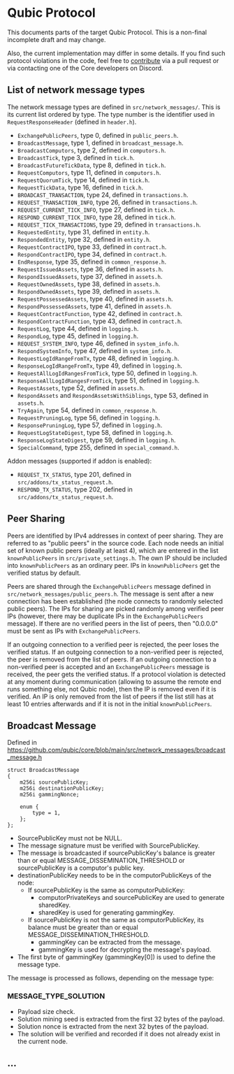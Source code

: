 # Qubic Protocol

This documents parts of the target Qubic Protocol.
This is a non-final incomplete draft and may change.

Also, the current implementation may differ in some details.
If you find such protocol violations in the code, feel free to [contribute](contributing.md) via a pull request or via contacting one of the Core developers on Discord.


## List of network message types

The network message types are defined in `src/network_messages/`.
This is its current list ordered by type.
The type number is the identifier used in `RequestResponseHeader` (defined in `header.h`).

- `ExchangePublicPeers`, type 0, defined in `public_peers.h`.
- `BroadcastMessage`, type 1, defined in `broadcast_message.h`.
- `BroadcastComputors`, type 2, defined in `computors.h`.
- `BroadcastTick`, type 3, defined in `tick.h`.
- `BroadcastFutureTickData`, type 8, defined in `tick.h`.
- `RequestComputors`, type 11, defined in `computors.h`.
- `RequestQuorumTick`, type 14, defined in `tick.h`.
- `RequestTickData`, type 16, defined in `tick.h`.
- `BROADCAST_TRANSACTION`, type 24, defined in `transactions.h`.
- `REQUEST_TRANSACTION_INFO`, type 26, defined in `transactions.h`.
- `REQUEST_CURRENT_TICK_INFO`, type 27, defined in `tick.h`.
- `RESPOND_CURRENT_TICK_INFO`, type 28, defined in `tick.h`.
- `REQUEST_TICK_TRANSACTIONS`, type 29, defined in `transactions.h`.
- `RequestedEntity`, type 31, defined in `entity.h`.
- `RespondedEntity`, type 32, defined in `entity.h`.
- `RequestContractIPO`, type 33, defined in `contract.h`.
- `RespondContractIPO`, type 34, defined in `contract.h`.
- `EndResponse`, type 35, defined in `common_response.h`.
- `RequestIssuedAssets`, type 36, defined in `assets.h`.
- `RespondIssuedAssets`, type 37, defined in `assets.h`.
- `RequestOwnedAssets`, type 38, defined in `assets.h`.
- `RespondOwnedAssets`, type 39, defined in `assets.h`.
- `RequestPossessedAssets`, type 40, defined in `assets.h`.
- `RespondPossessedAssets`, type 41, defined in `assets.h`.
- `RequestContractFunction`, type 42, defined in `contract.h`.
- `RespondContractFunction`, type 43, defined in `contract.h`.
- `RequestLog`, type 44, defined in `logging.h`.
- `RespondLog`, type 45, defined in `logging.h`.
- `REQUEST_SYSTEM_INFO`, type 46, defined in `system_info.h`.
- `RespondSystemInfo`, type 47, defined in `system_info.h`.
- `RequestLogIdRangeFromTx`, type 48, defined in `logging.h`.
- `ResponseLogIdRangeFromTx`, type 49, defined in `logging.h`.
- `RequestAllLogIdRangesFromTick`, type 50, defined in `logging.h`.
- `ResponseAllLogIdRangesFromTick`, type 51, defined in `logging.h`.
- `RequestAssets`, type 52, defined in `assets.h`.
- `RespondAssets` and `RespondAssetsWithSiblings`, type 53, defined in `assets.h`.
- `TryAgain`, type 54, defined in `common_response.h`.
- `RequestPruningLog`, type 56, defined in `logging.h`.
- `ResponsePruningLog`, type 57, defined in `logging.h`.
- `RequestLogStateDigest`, type 58, defined in `logging.h`.
- `ResponseLogStateDigest`, type 59, defined in `logging.h`.
- `SpecialCommand`, type 255, defined in `special_command.h`.

Addon messages (supported if addon is enabled):
- `REQUEST_TX_STATUS`, type 201, defined in `src/addons/tx_status_request.h`.
- `RESPOND_TX_STATUS`, type 202, defined in `src/addons/tx_status_request.h`.


## Peer Sharing

Peers are identified by IPv4 addresses in context of peer sharing.
They are referred to as "public peers" in the source code.
Each node needs an initial set of known public peers (ideally at least 4), which are entered in the list `knownPublicPeers` in `src/private_settings.h`.
The own IP should be included into `knownPublicPeers` as an ordinary peer.
IPs in `knownPublicPeers` get the verified status by default.

Peers are shared through the `ExchangePublicPeers` message defined in `src/network_messages/public_peers.h`.
The message is sent after a new connection has been established (the node connects to randomly selected public peers).
The IPs for sharing are picked randomly among verified peer IPs (however, there may be duplicate IPs in the `ExchangePublicPeers` message).
If there are no verified peers in the list of peers, then "0.0.0.0" must be sent as IPs with `ExchangePublicPeers`.

If an outgoing connection to a verified peer is rejected, the peer loses the verified status.
If an outgoing connection to a non-verified peer is rejected, the peer is removed from the list of peers.
If an outgoing connection to a non-verified peer is accepted and an `ExchangePublicPeers` message is received, the peer gets the verified status.
If a protocol violation is detected at any moment during communication (allowing to assume the remote end runs something else, not Qubic node), then the IP is removed even if it is verified.
An IP is only removed from the list of peers if the list still has at least 10 entries afterwards and if it is not in the initial `knownPublicPeers`.

## Broadcast Message

Defined in https://github.com/qubic/core/blob/main/src/network_messages/broadcast_message.h

```
struct BroadcastMessage
{
    m256i sourcePublicKey;
    m256i destinationPublicKey;
    m256i gammingNonce;

    enum {
        type = 1,
    };
};
```

- SourcePublicKey must not be NULL.
- The message signature must be verified with SourcePublicKey.
- The message is broadcasted if sourcePublicKey's balance is greater than or equal MESSAGE_DISSEMINATION_THRESHOLD or sourcePublicKey is a computor's public key.
- destinationPublicKey needs to be in the computorPublicKeys of the node:
  - If sourcePublicKey is the same as computorPublicKey:
    - computorPrivateKeys and sourcePublicKey are used to generate sharedKey.
    - sharedKey is used for generating gammingKey.
  - If sourcePublicKey is not the same as computorPublicKey, its balance must be greater than or equal MESSAGE_DISSEMINATION_THRESHOLD.
    - gammingKey can be extracted from the message.
    - gammingKey is used for decrypting the message's payload.
- The first byte of gammingKey (gammingKey[0]) is used to define the message type.

The message is processed as follows, depending on the message type:

### MESSAGE_TYPE_SOLUTION
- Payload size check.
- Solution mining seed is extracted from the first 32 bytes of the payload.
- Solution nonce is extracted from the next 32 bytes of the payload.
- The solution will be verified and recorded if it does not already exist in the current node.

## ...

